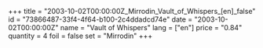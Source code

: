 +++
title = "2003-10-02T00:00:00Z_Mirrodin_Vault_of_Whispers_[en]_false"
id = "73866487-33f4-4f64-b100-2c4ddadcd74e"
date = "2003-10-02T00:00:00Z"
name = "Vault of Whispers"
lang = ["en"]
price = "0.84"
quantity = 4
foil = false
set = "Mirrodin"
+++
